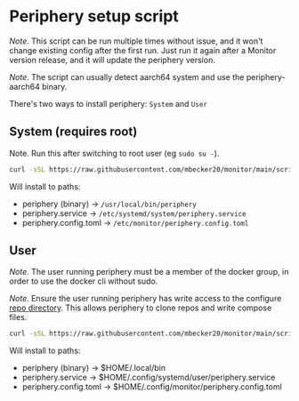 # Periphery setup script

*Note*. This script can be run multiple times without issue, and it won't change existing config after the first run. Just run it again after a Monitor version release, and it will update the periphery version.

*Note*. The script can usually detect aarch64 system and use the periphery-aarch64 binary.

There's two ways to install periphery: `System` and `User`

## System (requires root)

Note. Run this after switching to root user (eg `sudo su -`).

```sh
curl -sSL https://raw.githubusercontent.com/mbecker20/monitor/main/scripts/setup-periphery.py | python3
```

Will install to paths:
- periphery (binary) -> `/usr/local/bin/periphery`
- periphery.service -> `/etc/systemd/system/periphery.service`
- periphery.config.toml -> `/etc/monitor/periphery.config.toml`

## User

*Note*. The user running periphery must be a member of the docker group, in order to use the docker cli without sudo.

*Note*. Ensure the user running periphery has write access to the configure [repo directory](https://github.com/mbecker20/monitor/blob/5f0a9ad65228a5c43bdcdfd5335c6e4bf2112591/config_example/periphery.config.example.toml#L5).
This allows periphery to clone repos and write compose files.

```sh
curl -sSL https://raw.githubusercontent.com/mbecker20/monitor/main/scripts/setup-periphery.py | python3 - --user
```

Will install to paths:
- periphery (binary) -> $HOME/.local/bin
- periphery.service -> $HOME/.config/systemd/user/periphery.service
- periphery.config.toml -> $HOME/.config/monitor/periphery.config.toml